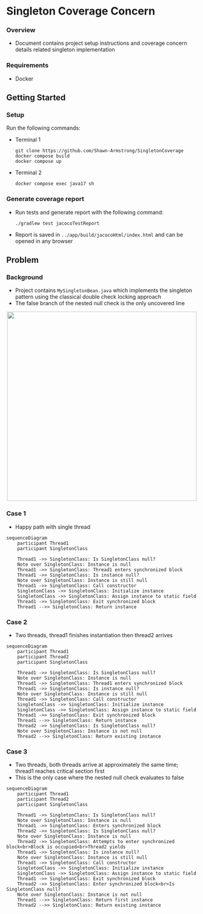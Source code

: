 # Singleton Coverage Concern

### Overview
- Document contains project setup instructions and coverage concern details related singleton implementation

### Requirements
- Docker

## Getting Started

### Setup
Run the following commands:

- Terminal 1

    ```Cosnole
    git clone https://github.com/Shawn-Armstrong/SingletonCoverage
    docker compose build
    docker compose up
    ```

- Terminal 2
    ```console
    docker compose exec java17 sh
    ```

### Generate coverage report
- Run tests and generate report with the following command:
    
  ```
  ./gradlew test jacocoTestReport
  ```
- Report is saved in `../app/build/jacocoHtml/index.html` and can be opened in any browser

## Problem

### Background
- Project contains `MySingletonBean.java` which implements the singleton pattern using the classical double check locking approach
- The false branch of the nested null check is the only uncovered line

<p align="center">
<kbd><img src="https://gist.github.com/user-attachments/assets/ec3d97e8-1f69-4461-aa63-b83599c562fc" width="500"></kbd>
</p>



### Case 1
- Happy path with single thread
  
```mermaid
sequenceDiagram
    participant Thread1
    participant SingletonClass

    Thread1 ->> SingletonClass: Is SingletonClass null?
    Note over SingletonClass: Instance is null
    Thread1 ->> SingletonClass: Thread1 enters synchronized block
    Thread1 ->> SingletonClass: Is instance null?
    Note over SingletonClass: Instance is still null
    Thread1 ->> SingletonClass: Call constructor
    SingletonClass ->> SingletonClass: Initialize instance
    SingletonClass ->> SingletonClass: Assign instance to static field
    Thread1 ->> SingletonClass: Exit synchronized block
    Thread1 -->> SingletonClass: Return instance
 ```
    
### Case 2
- Two threads, thread1 finishes instantiation then thread2 arrives

```mermaid
sequenceDiagram
    participant Thread1
    participant Thread2
    participant SingletonClass

    Thread1 ->> SingletonClass: Is SingletonClass null?
    Note over SingletonClass: Instance is null
    Thread1 ->> SingletonClass: Thread1 enters synchronized block
    Thread1 ->> SingletonClass: Is instance null?
    Note over SingletonClass: Instance is still null
    Thread1 ->> SingletonClass: Call constructor
    SingletonClass ->> SingletonClass: Initialize instance
    SingletonClass ->> SingletonClass: Assign instance to static field
    Thread1 ->> SingletonClass: Exit synchronized block
    Thread1 -->> SingletonClass: Return instance
    Thread2 ->> SingletonClass: Is SingletonClass null?
    Note over SingletonClass: Instance is not null
    Thread2 -->> SingletonClass: Return existing instance
```

### Case 3
- Two threads, both threads arrive at approximately the same time; thread1 reaches critical section first
- This is the only case where the nested null check evaluates to false
    
```mermaid    
sequenceDiagram
    participant Thread1
    participant Thread2
    participant SingletonClass

    Thread1 ->> SingletonClass: Is SingletonClass null?
    Note over SingletonClass: Instance is null
    Thread1 ->> SingletonClass: Enters synchronized block
    Thread2 ->> SingletonClass: Is SingletonClass null?
    Note over SingletonClass: Instance is null
    Thread2 ->> SingletonClass: Attempts to enter synchronized block<br>Block is occupied<br>Thread2 yields
    Thread1 ->> SingletonClass: Is instance null?
    Note over SingletonClass: Instance is still null
    Thread1 ->> SingletonClass: Call constructor
    SingletonClass ->> SingletonClass: Initialize instance
    SingletonClass ->> SingletonClass: Assign instance to static field
    Thread1 ->> SingletonClass: Exit synchronized block
    Thread2 ->> SingletonClass: Enter synchronized block<br>Is SingletonClass null?
    Note over SingletonClass: Instance is not null
    Thread1 -->> SingletonClass: Return first instance
    Thread2 -->> SingletonClass: Return existing instance
 ```

